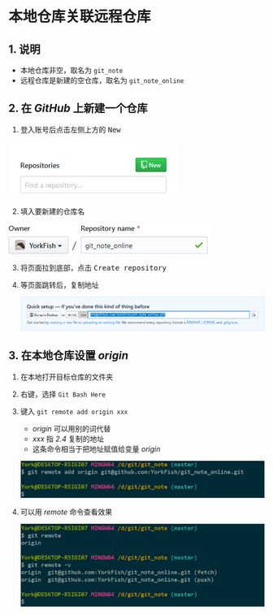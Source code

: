 # 本地仓库关联远程仓库

## 1. 说明

- 本地仓库非空，取名为 `git_note`
- 远程仓库是新建的空仓库，取名为 `git_note_online`

## 2. 在 *GitHub* 上新建一个仓库

1. 登入账号后点击左侧上方的 <kbd>New</kbd>

![](./imgs/05-01_new_repository.png)

2. 填入要新建的仓库名

![](./imgs/05-02_fill_in_the_repository_name.png)

3. 将页面拉到底部，点击 <kbd>Create repository</kbd>
4. 等页面跳转后，复制地址

    ![](./imgs/05-03_copy_address.png)

## 3. 在本地仓库设置 *origin*

1. 在本地打开目标仓库的文件夹
2. 右键，选择 `Git Bash Here`
3. 键入 `git remote add origin xxx`
    - *origin* 可以用别的词代替
    - *xxx* 指 *2.4* 复制的地址
    - 这条命令相当于把地址赋值给变量 *origin*

    ![](./imgs/05-04_git_remote_add_origin_address.png)

4. 可以用 *remote* 命令查看效果

    ![](./imgs/05-05_git_remote.png)